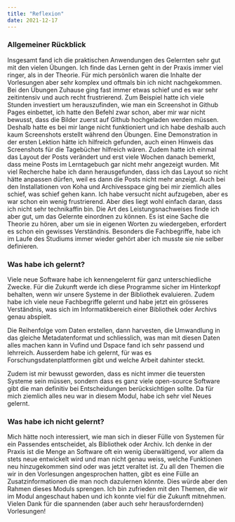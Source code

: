 ```yaml
---
title: "Reflexion"
date: 2021-12-17
---
```




### Allgemeiner Rückblick

Insgesamt fand ich die praktischen Anwendungen des Gelernten sehr gut mit den vielen Übungen. Ich finde das Lernen geht in der Praxis immer viel ringer, als in der Theorie. Für mich persönlich waren die Inhalte der Vorlesungen aber sehr komplex und oftmals bin ich nicht nachgekommen. Bei den Übungen Zuhause ging fast immer etwas schief und es war sehr zeitintensiv und auch recht frustrierend. Zum Beispiel hatte ich viele Stunden investiert um herauszufinden, wie man ein Screenshot in Github Pages einbettet, ich hatte den Befehl zwar schon, aber mir war nicht bewusst, dass die Bilder zuerst auf Github hochgeladen werden müssen. Deshalb hatte es bei mir lange nicht funktioniert und ich habe deshalb auch kaum Screenshots erstellt während den Übungen. Eine Demonstration in der ersten Lektion hätte ich hilfreich gefunden, auch einen Hinweis das Screenshots für die Tagebücher hilfreich wären. 
Zudem hatte ich einmal das Layout der Posts verändert und erst viele Wochen danach bemerkt, dass meine Posts im Lerntagebuch gar nicht mehr angezeigt wurden. Mit viel Recherche habe ich dann herausgefunden, dass ich das Layout so nicht hätte anpassen dürfen, weil es dann die Posts nicht mehr anzeigt. Auch bei den Installationen von Koha und Archivesspace ging bei mir ziemlich alles schief, was schief gehen kann. Ich habe versucht nicht aufzugeben, aber es war schon ein wenig frustrierend. Aber dies liegt wohl einfach daran, dass ich nicht sehr technikaffin bin. Die Art des Leistungsnachweises finde ich aber gut, um das Gelernte einordnen zu können. Es ist eine Sache die Theorie zu hören, aber um sie in eigenen Worten zu wiedergeben, erfordert es schon ein gewisses Verständnis. Besonders die Fachbegriffe, habe ich im Laufe des Studiums immer wieder gehört aber ich musste sie nie selber definieren.

 
### Was habe ich gelernt?

Viele neue Software habe ich kennengelernt für ganz unterschiedliche Zwecke. Für die Zukunft werde ich diese Programme sicher im Hinterkopf behalten, wenn wir unsere Systeme in der Bibliothek evaluieren. Zudem habe ich viele neue Fachbegriffe gelernt und habe jetzt ein grösseres Verständnis, was sich im Informatikbereich einer Bibliothek oder Archivs genau abspielt.

Die Reihenfolge vom Daten erstellen, dann harvesten, die Umwandlung in das gleiche Metadatenformat und schliesslich, was man mit diesen Daten alles machen kann in Vufind und Dspace fand ich sehr passend und lehrreich. Ausserdem habe ich gelernt, für was es Forschungsdatenplattformen gibt und welche Arbeit dahinter steckt.

Zudem ist mir bewusst geworden, dass es nicht immer die teuersten Systeme sein müssen, sondern dass es ganz viele open-source Software gibt die man definitiv bei Entscheidungen berücksichtigen sollte. Da für mich ziemlich alles neu war in diesem Modul, habe ich sehr viel Neues gelernt.

 

### Was habe ich nicht gelernt?

Mich hätte noch interessiert, wie man sich in dieser Fülle von Systemen für ein Passendes entscheidet, als Bibliothek oder Archiv. Ich denke in der Praxis ist die Menge an Software oft ein wenig überwältigend, vor allem da stets neue entwickelt wird und man nicht genau weiss, welche Funktionen neu hinzugekommen sind oder was jetzt veraltet ist. Zu all den Themen die wir in den Vorlesungen angesprochen hatten, gibt es eine Fülle an Zusatzinformationen die man noch dazulernen könnte. Dies würde aber den Rahmen dieses Moduls sprengen. Ich bin zufrieden mit den Themen, die wir im Modul angeschaut haben und ich konnte viel für die Zukunft mitnehmen. Vielen Dank für die spannenden (aber auch sehr herausfordernden) Vorlesungen!

 


 
